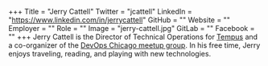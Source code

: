 +++
Title = "Jerry Cattell"
Twitter = "jcattell"
LinkedIn = "https://www.linkedin.com/in/jerrycattell"
GitHub = ""
Website = ""
Employer = ""
Role = ""
Image = "jerry-cattell.jpg"
GitLab = ""
Facebook = ""
+++
Jerry Cattell is the Director of Technical Operations for [Tempus](https://www.tempus.com/) and a co-organizer of the [DevOps Chicago meetup group](http://meetup.com/devops). In his free time, Jerry enjoys traveling, reading, and playing with new technologies.